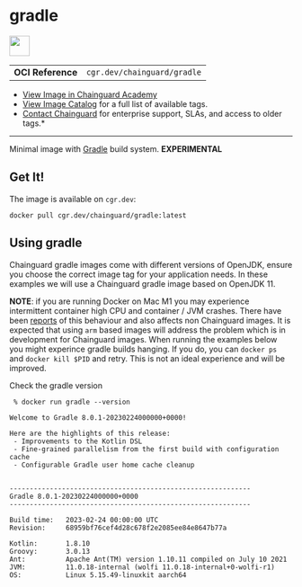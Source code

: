 <!--monopod:start-->
# gradle

<!--url:start-->
<a href="https://github.com/gradle/gradle">
<!--logo:start-->
  <img src="https://storage.googleapis.com/chainguard-academy/logos/gradle/logo.svg" width="36px" height="36px" />
<!--logo:end-->
</a>
<!--url:end-->

| | |
| - | - |
| **OCI Reference** | `cgr.dev/chainguard/gradle` |

* [View Image in Chainguard Academy](https://edu.chainguard.dev/chainguard/chainguard-images/reference/gradle/overview/)
* [View Image Catalog](https://console.enforce.dev/images/catalog) for a full list of available tags.
* [Contact Chainguard](https://www.chainguard.dev/chainguard-images) for enterprise support, SLAs, and access to older tags.*
---
<!--monopod:end-->

<!--overview:start-->
Minimal image with [Gradle](https://gradle.org/) build system. **EXPERIMENTAL**
<!--overview:end-->

<!--getting:start-->
## Get It!
The image is available on `cgr.dev`:

```
docker pull cgr.dev/chainguard/gradle:latest
```
<!--getting:end-->

<!--body:start-->
## Using gradle

Chainguard gradle images come with different versions of OpenJDK, ensure you choose the correct image tag for your application needs.  In these examples we will use a Chainguard gradle image based on OpenJDK 11.

__NOTE__: if you are running Docker on Mac M1 you may experience intermittent container high CPU and container / JVM crashes.  There have been [reports](https://github.com/metanorma/metanorma-docker/issues/126) of this behaviour and also affects non Chainguard images.  It is expected that using `arm` based images will address the problem which is in development for Chainguard images.  When running the examples below you might experince gradle builds hanging.  If you do, you can `docker ps` and `docker kill $PID` and retry.  This is not an ideal experience and will be improved.

Check the gradle version
```
 % docker run gradle --version

Welcome to Gradle 8.0.1-20230224000000+0000!

Here are the highlights of this release:
 - Improvements to the Kotlin DSL
 - Fine-grained parallelism from the first build with configuration cache
 - Configurable Gradle user home cache cleanup


------------------------------------------------------------
Gradle 8.0.1-20230224000000+0000
------------------------------------------------------------

Build time:   2023-02-24 00:00:00 UTC
Revision:     68959bf76cef4d28c678f2e2085ee84e8647b77a

Kotlin:       1.8.10
Groovy:       3.0.13
Ant:          Apache Ant(TM) version 1.10.11 compiled on July 10 2021
JVM:          11.0.18-internal (wolfi 11.0.18-internal+0-wolfi-r1)
OS:           Linux 5.15.49-linuxkit aarch64
```
<!--body:end-->

